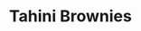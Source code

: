 ---
title: Tahini Brownies
metadata:
  title: Tahini Brownies
  course: Treat
  servings: '16'
ingredients:
- name: baking powder
  amount: 1 tsp
- name: maple syrup
  amount: 0.25 cups
- name: chocolate chips
  amount: 2 tbsp
- name: medjool dates
  amount: '3'
- name: eggs
  amount: '2'
- name: cocoa powder
  amount: 0.25 cups
- name: oat milk
  amount: 0.25 cups
- name: salt
  amount: 1 tsp
- name: buckwheat flour
  amount: 0.5 cups
- name: baked sweet potato
  amount: '3'
- name: tahini
  amount: 2 tbsp
cookware:
- name: mixing bowl
- name: mash
- name: whisk
- name: deep baking tray
- name: baking paper
steps:
- description: Preheat the oven to 180C then grab a mixing bowl and mash the baked
    sweet potato until it's smooth.
- description: Add eggs, maple syrup, oat milk and tahini to the bowl and whisk until
    theyre combined.
- description: Stir in cocoa powder, buckwheat flour salt and baking powder until
    it's all the same colour.
- description: Stir in the toppings. I like to use chocolate chips and chopped medjool
    dates.
- description: Line a deep baking tray with baking paper and spread the mixture evenly
    across it. Pour 2 tablespoons of tahini on top of the brownie mix and swirl the
    the tahini into the batter.
- description: Put it in the oven for 25 minutes and then let it cool before slicing
    into 16 even portions.

---
